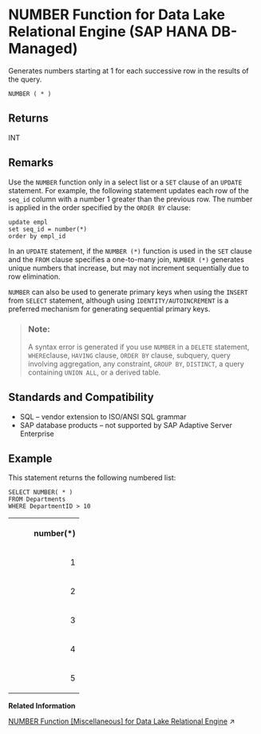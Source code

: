 <!-- loio473f30fba028466f85cbeb5397f95320 -->

# NUMBER Function for Data Lake Relational Engine \(SAP HANA DB-Managed\)

Generates numbers starting at 1 for each successive row in the results of the query.



```
NUMBER ( * )
```



<a name="loio473f30fba028466f85cbeb5397f95320__section_yt5_smn_vrb"/>

## Returns

INT



<a name="loio473f30fba028466f85cbeb5397f95320__section_hsr_tmn_vrb"/>

## Remarks

Use the `NUMBER` function only in a select list or a `SET` clause of an `UPDATE` statement. For example, the following statement updates each row of the `seq_id` column with a number 1 greater than the previous row. The number is applied in the order specified by the `ORDER BY` clause:

```
update empl
set seq_id = number(*)
order by empl_id
```

In an `UPDATE` statement, if the `NUMBER (*)` function is used in the `SET` clause and the `FROM` clause specifies a one-to-many join, `NUMBER (*)` generates unique numbers that increase, but may not increment sequentially due to row elimination.

`NUMBER` can also be used to generate primary keys when using the `INSERT` from `SELECT` statement, although using `IDENTITY/AUTOINCREMENT` is a preferred mechanism for generating sequential primary keys.

> ### Note:  
> A syntax error is generated if you use `NUMBER` in a `DELETE` statement, `WHERE`clause, `HAVING` clause, `ORDER BY` clause, subquery, query involving aggregation, any constraint, `GROUP BY`, `DISTINCT`, a query containing `UNION ALL`, or a derived table.



<a name="loio473f30fba028466f85cbeb5397f95320__section_i4q_5mn_vrb"/>

## Standards and Compatibility

-   SQL – vendor extension to ISO/ANSI SQL grammar
-   SAP database products – not supported by SAP Adaptive Server Enterprise



<a name="loio473f30fba028466f85cbeb5397f95320__section_h2m_vmn_vrb"/>

## Example

This statement returns the following numbered list:

```
SELECT NUMBER( * )
FROM Departments
WHERE DepartmentID > 10
```


<table>
<tr>
<th valign="top" rowspan="1">

          number\(\*\)



</th>
</tr>
<tr>
<td valign="top" rowspan="1">

                           1



</td>
</tr>
<tr>
<td valign="top" rowspan="1">

                           2



</td>
</tr>
<tr>
<td valign="top" rowspan="1">

                           3



</td>
</tr>
<tr>
<td valign="top" rowspan="1">

                           4



</td>
</tr>
<tr>
<td valign="top" rowspan="1">

                           5



</td>
</tr>
</table>

**Related Information**  


[NUMBER Function [Miscellaneous] for Data Lake Relational Engine](https://help.sap.com/viewer/19b3964099384f178ad08f2d348232a9/2023_1_QRC/en-US/a56a888784f21015bbaed2c2a214738e.html "Generates numbers starting at 1 for each successive row in the results of the query.") :arrow_upper_right:

